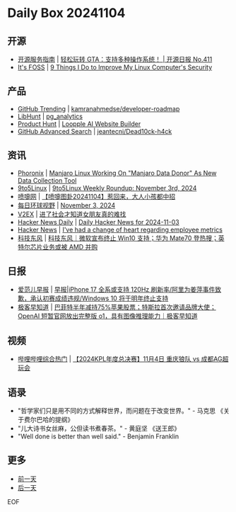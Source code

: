 # Daily Box 20241104

## 开源
- [开源服务指南](https://osguider.com/blog/) | [轻松玩转 GTA：支持多种操作系统！ | 开源日报 No.411](https://osguider.com/blog/post/daily/daily-411/)
- [It's FOSS](https://itsfoss.com/) | [9 Things I Do to Improve My Linux Computer's Security](https://itsfoss.com/improve-security-linux/)

## 产品
- [GitHub Trending](https://github.com/trending?since=daily) | [kamranahmedse/developer-roadmap](https://github.com/kamranahmedse/developer-roadmap)
- [LibHunt](https://www.libhunt.com/) | [pg_analytics](https://www.libhunt.com/r/pg_analytics)
- [Product Hunt](https://www.producthunt.com) | [Loopple AI Website Builder](https://www.producthunt.com/posts/loopple-ai-website-builder)
- [GitHub Advanced Search](https://github.com/search/advanced) | [jeantecni/Dead10ck-h4ck](https://github.com/jeantecni/Dead10ck-h4ck)

## 资讯
- [Phoronix](https://www.phoronix.com/) | [Manjaro Linux Working On "Manjaro Data Donor" As New Data Collection Tool](https://www.phoronix.com/news/Manjaro-Linux-Data-Donor)
- [9to5Linux](https://9to5linux.com/) | [9to5Linux Weekly Roundup: November 3rd, 2024](https://9to5linux.com/9to5linux-weekly-roundup-november-3rd-2024)
- [喷嚏网](http://www.dapenti.com/blog/blog.asp?subjectid=70&name=xilei) | [【喷嚏图卦20241104】惹回来，大人小孩都中招](http://www.dapenti.com/blog/more.asp?name=xilei&id=182229)
- [每日环球视野](https://idai.ly/) | [November 3, 2024](http://m.idai.ly/se/a193iG?1730563200)
- [V2EX](https://www.v2ex.com/) | [进了社会才知道女朋友真的难找](https://www.v2ex.com/t/1086403)
- [Hacker News Daily](https://www.daemonology.net/hn-daily/) | [Daily Hacker News for 2024-11-03](https://www.daemonology.net/hn-daily/2024-11-03.html)
- [Hacker News](https://news.ycombinator.com/front) | [I've had a change of heart regarding employee metrics](https://news.ycombinator.com/item?id=42038653)
- [科技东风](https://m.smzdm.com/tag/tn0400v/) | [科技东风｜微软宣布终止 Win10 支持；华为 Mate70 登热搜；英特尔芯片业务或被 AMD 并购](https://post.m.smzdm.com/p/ag5d6nk6/)

## 日报
- [爱范儿早报](https://www.ifanr.com/category/ifanrnews) | [早报|iPhone 17 全系或支持 120Hz 刷新率/阿里为姜萍事件致歉，承认初赛成绩违规/Windows 10 将于明年终止支持](https://www.ifanr.com/1604925)
- [极客早知道](https://www.geekpark.net/column/74) | [巴菲特半年减持75%苹果股票；特斯拉首次邀请品牌大使；OpenAI 短暂官网放出完整版 o1，具有图像推理能力｜极客早知道](https://www.geekpark.net/news/342660)

## 视频
- [哔哩哔哩综合热门](https://www.bilibili.com/v/popular/all/) | [【2024KPL年度总决赛】11月4日 重庆狼队 vs 成都AG超玩会](https://b23.tv/BV1VkDHYHEhR)

## 语录
- "哲学家们只是用不同的方式解释世界，而问题在于改变世界。" - 马克思 《关于费尔巴哈的提纲》
- "儿大诗书女丝麻，公但读书煮春茶。" - 黄庭坚 《送王郎》
- "Well done is better than well said." - Benjamin Franklin

## 更多
- [前一天](daily-box-20241103.md)
- [后一天](daily-box-20241105.md)

EOF